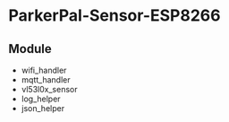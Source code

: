 # ParkerPal-Sensor-ESP8266

## Module
- wifi_handler
- mqtt_handler
- vl53l0x_sensor
- log_helper
- json_helper